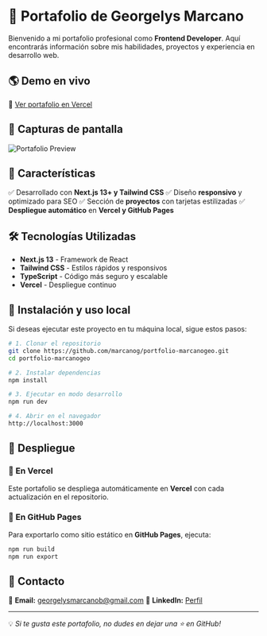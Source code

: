 # 🚀 Portafolio de Georgelys Marcano

Bienvenido a mi portafolio profesional como **Frontend Developer**. Aquí encontrarás información sobre mis habilidades, proyectos y experiencia en desarrollo web.

## 🌎 Demo en vivo
🔗 [Ver portafolio en Vercel](https://portfolio-marcanogeo.vercel.app/)

## 📸 Capturas de pantalla

![Portafolio Preview](https://via.placeholder.com/1200x600.png?text=Captura+del+Portafolio)

## 📌 Características
✅ Desarrollado con **Next.js 13+ y Tailwind CSS**
✅ Diseño **responsivo** y optimizado para SEO
✅ Sección de **proyectos** con tarjetas estilizadas
✅ **Despliegue automático** en **Vercel y GitHub Pages**

## 🛠️ Tecnologías Utilizadas
- **Next.js 13** - Framework de React
- **Tailwind CSS** - Estilos rápidos y responsivos
- **TypeScript** - Código más seguro y escalable
- **Vercel** - Despliegue continuo

## 🚀 Instalación y uso local
Si deseas ejecutar este proyecto en tu máquina local, sigue estos pasos:

```sh
# 1. Clonar el repositorio
git clone https://github.com/marcanog/portfolio-marcanogeo.git
cd portfolio-marcanogeo

# 2. Instalar dependencias
npm install

# 3. Ejecutar en modo desarrollo
npm run dev

# 4. Abrir en el navegador
http://localhost:3000
```

## 🚀 Despliegue
### 📌 En Vercel
Este portafolio se despliega automáticamente en **Vercel** con cada actualización en el repositorio.

### 📌 En GitHub Pages
Para exportarlo como sitio estático en **GitHub Pages**, ejecuta:

```sh
npm run build
npm run export
```

## 📩 Contacto
📧 **Email:** [georgelysmarcanob@gmail.com](mailto:georgelysmarcanob@gmail.com)
🔗 **LinkedIn:** [Perfil](https://www.linkedin.com/in/georgelys-marcano/)

---
💡 *Si te gusta este portafolio, no dudes en dejar una ⭐ en GitHub!*
